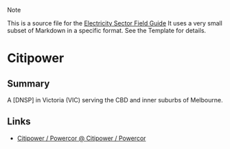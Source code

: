 > [!NOTE] 
> This is a source file for the [Electricity Sector Field Guide](https://grahamlea.github.io/Electricity-Sector-Field-Guide/)
> It uses a very small subset of Markdown in a specific format. See the Template for details.

# Citipower


## Summary

A [DNSP] in Victoria (VIC) serving the CBD and inner suburbs of Melbourne.


## Links
- [Citipower / Powercor @ Citipower / Powercor](https://www.powercor.com.au/)

